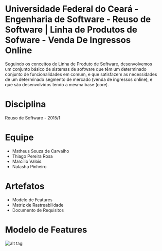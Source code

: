 # Universidade Federal do Ceará - Engenharia de Software - Reuso de Software | Linha de Produtos de Sofware - Venda De Ingressos Online
Seguindo os conceitos de Linha de Produto de Software, desenvolvemos um conjunto básico de sistemas de software que têm um determinado conjunto de funcionalidades em comum, e que satisfazem as necessidades de um determinado segmento de mercado (venda de ingressos online), e que são desenvolvidos tendo a mesma base (core).

# Disciplina
Reuso de Software - 2015/1

# Equipe
- Matheus Souza de Carvalho
- Thiago Pereira Rosa
- Marcílio Valois
- Natasha Pinheiro

# Artefatos
- Modelo de Features
- Matriz de Rastreabilidade
- Documento de Requisitos

# Modelo de Features
![alt tag](http://url/to/img.png)

